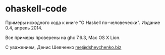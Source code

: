 ohaskell-code
=============

Примеры исходного кода к книге "О Haskell по-человечески".
Издание 0.4, апрель 2014.

Все примеры проверены на ghc 7.6.3, Mac OS X Lion.

С уважением, Денис Шевченко
me@dshevchenko.biz
